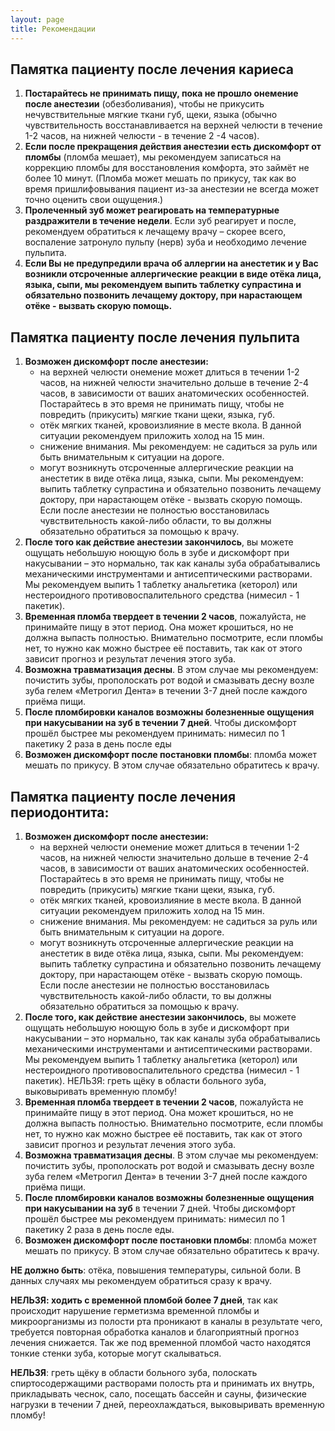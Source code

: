 ```yaml
---
layout: page
title: Рекомендации
---
```

## Памятка пациенту после лечения кариеса

1. **Постарайтесь не принимать пищу, пока не прошло онемение после
   анестезии** (обезболивания), чтобы не прикусить нечувствительные
   мягкие ткани губ, щеки, языка (обычно чувствительность
   восстанавливается на верхней челюсти в течение 1-2 часов, на нижней
   челюсти - в течение 2 -4 часов).
2. **Если после прекращения действия анестезии есть дискомфорт от
   пломбы** (пломба мешает), мы рекомендуем записаться на коррекцию
   пломбы для восстановления комфорта, это займёт не более 10
   минут. (Пломба может мешать по прикусу, так как во время
   пришлифовывания пациент из-за анестезии не всегда может точно
   оценить свои ощущения.)
3. **Пролеченный зуб может реагировать на температурные раздражители в
   течение недели**. Если зуб реагирует и после, рекомендуем
   обратиться к лечащему врачу – скорее всего, воспаление затронуло
   пульпу (нерв) зуба и необходимо лечение пульпита.
4. **Если Вы не предупредили врача об аллергии на анестетик и у Вас
   возникли отсроченные аллергические реакции в виде отёка лица,
   языка, сыпи, мы рекомендуем выпить таблетку супрастина и обязательно
   позвонить лечащему доктору, при нарастающем отёке - вызвать скорую
   помощь.**

## Памятка пациенту после лечения пульпита

1. **Возможен дискомфорт после анестезии:**
   - на верхней челюсти онемение может длиться в течении 1-2 часов, на
     нижней челюсти значительно дольше в течение 2-4 часов, в
     зависимости от ваших анатомических особенностей. Постарайтесь в
     это время не принимать пищу, чтобы не повредить (прикусить)
     мягкие ткани щеки, языка, губ.
   - отёк мягких тканей, кровоизлияние в месте вкола. В данной
     ситуации рекомендуем приложить холод на 15 мин.
   - снижение внимания. Мы рекомендуем: не садиться за руль или быть
     внимательным к ситуации на дороге.
   - могут возникнуть отсроченные аллергические реакции на анестетик в
     виде отёка лица, языка, сыпи. Мы рекомендуем: выпить таблетку
     супрастина и обязательно позвонить лечащему доктору, при
     нарастающем отёке - вызвать скорую помощь. Если после анестезии
     не полностью восстановилась чувствительность какой-либо области,
     то вы должны обязательно обратиться за помощью к врачу.
2. **После того как действие анестезии закончилось**, вы можете ощущать
   небольшую ноющую боль в зубе и дискомфорт при накусывании – это
   нормально, так как каналы зуба обрабатывались механическими
   инструментами и антисептическими растворами. Мы рекомендуем выпить
   1 таблетку анальгетика (кеторол) или нестероидного
   противовоспалительного средства (нимесил - 1 пакетик).
3. **Временная пломба твердеет в течении 2 часов**, пожалуйста, не
   принимайте пищу в этот период. Она может крошиться, но не должна
   выпасть полностью. Внимательно посмотрите, если пломбы нет, то
   нужно как можно быстрее её поставить, так как от этого зависит
   прогноз и результат лечения этого зуба.
4. **Возможна травматизация десны**. В этом случае мы рекомендуем:
   почистить зубы, прополоскать рот водой и смазывать десну возле зуба
   гелем «Метрогил Дента» в течении 3-7 дней после каждого приёма
   пищи.
5. **После пломбировки каналов возможны болезненные ощущения при
   накусывании на зуб в течении 7 дней**. Чтобы дискомфорт прошёл
   быстрее мы рекомендуем принимать: нимесил по 1 пакетику 2 раза в
   день после еды
6. **Возможен дискомфорт после постановки пломбы**: пломба может мешать по
    прикусу. В этом случае обязательно обратитесь к врачу.

## Памятка пациенту после лечения периодонтита:

1. **Возможен дискомфорт после анестезии:**
   - на верхней челюсти онемение может длиться в течении 1-2 часов, на
     нижней челюсти значительно дольше в течение 2-4 часов, в
     зависимости от ваших анатомических особенностей. Постарайтесь в
     это время не принимать пищу, чтобы не повредить (прикусить)
     мягкие ткани щеки, языка, губ.
   - отёк мягких тканей, кровоизлияние в месте вкола. В данной
     ситуации рекомендуем приложить холод на 15 мин.
   - снижение внимания. Мы рекомендуем: не садиться за руль или быть
     внимательным к ситуации на дороге.
   - могут возникнуть отсроченные аллергические реакции на анестетик в
     виде отёка лица, языка, сыпи. Мы рекомендуем: выпить таблетку
     супрастина и обязательно позвонить лечащему доктору, при
     нарастающем отёке - вызвать скорую помощь. Если после анестезии
     не полностью восстановилась чувствительность какой-либо области,
     то вы должны обязательно обратиться за помощью к врачу.
2. **После того, как действие анестезии закончилось**, вы можете ощущать
   небольшую ноющую боль в зубе и дискомфорт при накусывании – это
   нормально, так как каналы зуба обрабатывались механическими
   инструментами и антисептическими растворами. Мы рекомендуем выпить
   1 таблетку анальгетика (кеторол) или нестероидного
   противовоспалительного средства (нимесил - 1 пакетик). НЕЛЬЗЯ:
   греть щёку в области больного зуба, выковыривать временную пломбу!
3. **Временная пломба твердеет в течении 2 часов**, пожалуйста не
   принимайте пищу в этот период. Она может крошиться, но не должна
   выпасть полностью. Внимательно посмотрите, если пломбы нет, то
   нужно как можно быстрее её поставить, так как от этого зависит
   прогноз и результат лечения этого зуба.
4. **Возможна травматизация десны**. В этом случае мы рекомендуем:
   почистить зубы, прополоскать рот водой и смазывать десну возле зуба
   гелем «Метрогил Дента» в течении 3-7 дней после каждого приёма
   пищи.
5. **После пломбировки каналов возможны болезненные ощущения при
   накусывании на зуб** в течении 7 дней. Чтобы дискомфорт прошёл
   быстрее мы рекомендуем принимать: нимесил по 1 пакетику 2 раза в
   день после еды.
6. **Возможен дискомфорт после постановки пломбы**: пломба может мешать по
прикусу. В этом случае обязательно обратитесь к врачу.

**НЕ должно быть**: отёка, повышения температуры, сильной боли. В данных
случаях мы рекомендуем обратиться сразу к врачу.

**НЕЛЬЗЯ: ходить с временной пломбой более 7 дней**, так как
происходит нарушение герметизма временной пломбы и микроорганизмы из
полости рта проникают в каналы в результате чего, требуется повторная
обработка каналов и благоприятный прогноз лечения снижается. Так же
под временной пломбой часто находятся тонкие стенки зуба, которые
могут скалываться.

**НЕЛЬЗЯ**: греть щёку в области больного зуба, полоскать
спиртосодержащими растворами полость рта и принимать их внутрь,
прикладывать чеснок, сало, посещать бассейн и сауны, физические
нагрузки в течении 7 дней, переохлаждаться, выковыривать временную
пломбу!
